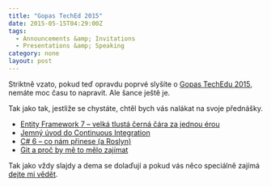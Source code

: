 ```yaml
---
title: "Gopas TechEd 2015"
date: 2015-05-15T04:29:00Z
tags:
  - Announcements &amp; Invitations 
  - Presentations &amp; Speaking
category: none
layout: post
---
```

Striktně vzato, pokud teď opravdu poprvé slyšíte o [Gopas TechEdu 2015][5], nemáte moc času to napravit. Ale šance ještě je. 

Tak jako tak, jestliže se chystáte, chtěl bych vás nalákat na svoje přednášky. 

* [Entity Framework 7 – velká tlustá černá čára za jednou érou][1]
* [Jemný úvod do Continuous Integration][2]
* [C# 6 – co nám přinese (a Roslyn)][3]
* [Git a proč by mě to mělo zajímat][4]

Tak jako vždy slajdy a dema se dolaďují a pokud vás něco speciálně zajímá [dejte mi vědět][6].

[1]: http://www.teched.cz/Prednaska/Entity-Framework-7-velka-tlusta-cerna-cara-za-jednou-erou
[2]: http://www.teched.cz/Prednaska/Jemny-uvod-do-Continuous-Integration
[3]: http://www.teched.cz/Prednaska/C-6-co-nam-prinese-a-Roslyn
[4]: http://www.teched.cz/Prednaska/Git-a-proc-by-me-to-melo-zajimat
[5]: http://www.teched.cz
[6]: https://twitter.com/cincura_net